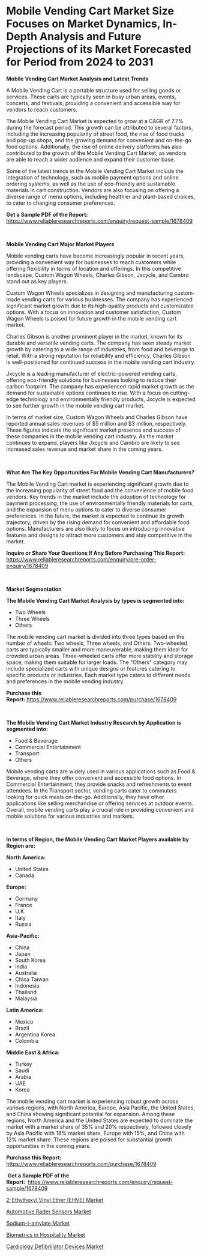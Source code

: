 <p><h1>Mobile Vending Cart Market Size Focuses on Market Dynamics, In-Depth Analysis and Future Projections of its Market Forecasted for Period from 2024 to 2031</h1></p><p><strong>Mobile Vending Cart Market Analysis and Latest Trends</strong></p>
<p><p>A Mobile Vending Cart is a portable structure used for selling goods or services. These carts are typically seen in busy urban areas, events, concerts, and festivals, providing a convenient and accessible way for vendors to reach customers.</p><p>The Mobile Vending Cart Market is expected to grow at a CAGR of 7.7% during the forecast period. This growth can be attributed to several factors, including the increasing popularity of street food, the rise of food trucks and pop-up shops, and the growing demand for convenient and on-the-go food options. Additionally, the rise of online delivery platforms has also contributed to the growth of the Mobile Vending Cart Market, as vendors are able to reach a wider audience and expand their customer base.</p><p>Some of the latest trends in the Mobile Vending Cart Market include the integration of technology, such as mobile payment options and online ordering systems, as well as the use of eco-friendly and sustainable materials in cart construction. Vendors are also focusing on offering a diverse range of menu options, including healthier and plant-based choices, to cater to changing consumer preferences.</p></p>
<p><strong>Get a Sample PDF of the Report:&nbsp;</strong> <a href="https://www.reliableresearchreports.com/enquiry/request-sample/1678409">https://www.reliableresearchreports.com/enquiry/request-sample/1678409</a></p>
<p>&nbsp;</p>
<p><strong>Mobile Vending Cart Major Market Players</strong></p>
<p><p>Mobile vending carts have become increasingly popular in recent years, providing a convenient way for businesses to reach customers while offering flexibility in terms of location and offerings. In this competitive landscape, Custom Wagon Wheels, Charles Gibson, Jxcycle, and Cambro stand out as key players.</p><p>Custom Wagon Wheels specializes in designing and manufacturing custom-made vending carts for various businesses. The company has experienced significant market growth due to its high-quality products and customizable options. With a focus on innovation and customer satisfaction, Custom Wagon Wheels is poised for future growth in the mobile vending cart market.</p><p>Charles Gibson is another prominent player in the market, known for its durable and versatile vending carts. The company has seen steady market growth by catering to a wide range of industries, from food and beverage to retail. With a strong reputation for reliability and efficiency, Charles Gibson is well-positioned for continued success in the mobile vending cart industry.</p><p>Jxcycle is a leading manufacturer of electric-powered vending carts, offering eco-friendly solutions for businesses looking to reduce their carbon footprint. The company has experienced rapid market growth as the demand for sustainable options continues to rise. With a focus on cutting-edge technology and environmentally friendly products, Jxcycle is expected to see further growth in the mobile vending cart market.</p><p>In terms of market size, Custom Wagon Wheels and Charles Gibson have reported annual sales revenues of $5 million and $3 million, respectively. These figures indicate the significant market presence and success of these companies in the mobile vending cart industry. As the market continues to expand, players like Jxcycle and Cambro are likely to see increased sales revenue and market share in the coming years.</p></p>
<p>&nbsp;</p>
<p><strong>What Are The Key Opportunities For Mobile Vending Cart Manufacturers?</strong></p>
<p><p>The Mobile Vending Cart market is experiencing significant growth due to the increasing popularity of street food and the convenience of mobile food vendors. Key trends in the market include the adoption of technology for payment processing, the use of environmentally friendly materials for carts, and the expansion of menu options to cater to diverse consumer preferences. In the future, the market is expected to continue its growth trajectory, driven by the rising demand for convenient and affordable food options. Manufacturers are also likely to focus on introducing innovative features and designs to attract more customers and stay competitive in the market.</p></p>
<p><strong>Inquire or Share Your Questions If Any Before Purchasing This Report:</strong> <a href="https://www.reliableresearchreports.com/enquiry/pre-order-enquiry/1678409">https://www.reliableresearchreports.com/enquiry/pre-order-enquiry/1678409</a></p>
<p>&nbsp;</p>
<p><strong>Market Segmentation</strong></p>
<p><strong>The Mobile Vending Cart Market Analysis by types is segmented into:</strong></p>
<p><ul><li>Two Wheels</li><li>Three Wheels</li><li>Others</li></ul></p>
<p><p>The mobile vending cart market is divided into three types based on the number of wheels: Two wheels, Three wheels, and Others. Two-wheeled carts are typically smaller and more maneuverable, making them ideal for crowded urban areas. Three-wheeled carts offer more stability and storage space, making them suitable for larger loads. The "Others" category may include specialized carts with unique designs or features catering to specific products or industries. Each market type caters to different needs and preferences in the mobile vending industry.</p></p>
<p><strong>Purchase this Report:&nbsp;</strong><a href="https://www.reliableresearchreports.com/purchase/1678409">https://www.reliableresearchreports.com/purchase/1678409</a></p>
<p>&nbsp;</p>
<p><strong>The Mobile Vending Cart Market Industry Research by Application is segmented into:</strong></p>
<p><ul><li>Food & Beverage</li><li>Commercial Entertainment</li><li>Transport</li><li>Others</li></ul></p>
<p><p>Mobile vending carts are widely used in various applications such as Food & Beverage, where they offer convenient and accessible food options. In Commercial Entertainment, they provide snacks and refreshments to event attendees. In the Transport sector, vending carts cater to commuters looking for quick meals on-the-go. Additionally, they have other applications like selling merchandise or offering services at outdoor events. Overall, mobile vending carts play a crucial role in providing convenient and mobile solutions for various industries and markets.</p></p>
<p>&nbsp;</p>
<p><strong>In terms of Region, the Mobile Vending Cart Market Players available by Region are:</strong></p>
<p>
    <p> <strong> North America: </strong>
        <ul>
            <li>United States</li>
            <li>Canada</li>
        </ul>
        </p> 
    <p> <strong> Europe: </strong>
        <ul>
            <li>Germany</li>
            <li>France</li>
            <li>U.K.</li>
            <li>Italy</li>
            <li>Russia</li>
        </ul>
        </p> 
    <p> <strong> Asia-Pacific: </strong>
        <ul>
            <li>China</li>
            <li>Japan</li>
            <li>South Korea</li>
            <li>India</li>
            <li>Australia</li>
            <li>China Taiwan</li>
            <li>Indonesia</li>
            <li>Thailand</li>
            <li>Malaysia</li>
        </ul>
        </p> 
    <p> <strong> Latin America: </strong>
        <ul>
            <li>Mexico</li>
            <li>Brazil</li>
            <li>Argentina Korea</li>
            <li>Colombia</li>
        </ul>
        </p> 
    <p> <strong> Middle East & Africa: </strong>
        <ul>
            <li>Turkey</li>
            <li>Saudi</li>
            <li>Arabia</li>
            <li>UAE</li>
            <li>Korea</li>
        </ul>
    </p>
    </p>
<p><p>The mobile vending cart market is experiencing robust growth across various regions, with North America, Europe, Asia Pacific, the United States, and China showing significant potential for expansion. Among these regions, North America and the United States are expected to dominate the market with a market share of 35% and 20% respectively, followed closely by Asia Pacific with 18% market share, Europe with 15%, and China with 12% market share. These regions are poised for substantial growth opportunities in the coming years.</p></p>
<p><strong>Purchase this Report: </strong><a href="https://www.reliableresearchreports.com/purchase/1678409">https://www.reliableresearchreports.com/purchase/1678409</a></p>
<p>&nbsp;<strong>Get a Sample PDF of the Report:&nbsp;&nbsp;</strong><a href="https://www.reliableresearchreports.com/enquiry/request-sample/1678409">https://www.reliableresearchreports.com/enquiry/request-sample/1678409</a></p>
<p><strong></strong></p>
<p><p><a href="https://github.com/derrinmiltonellis35gcl/Market-Research-Report-List-1/blob/main/2-ethylhexyl-vinyl-ether-ehve-market.md">2-Ethylhexyl Vinyl Ether (EHVE) Market</a></p><p><a href="https://issuu.com/reportprime-2/docs/automotive-rader-sensors-market-size-2030.pptx">Automotive Rader Sensors Market</a></p><p><a href="https://github.com/khansimonweber1lqujlwoz15d/Market-Research-Report-List-1/blob/main/sodium-t-amylate-market.md">Sodium-t-amylate Market</a></p><p><a href="https://medium.com/@gabriellemcgrath66/biometrics-in-hospitality-market-analysis-and-sze-forecasted-for-period-from-2024-to-2031-875ccdca9b4c">Biometrics in Hospitality Market</a></p><p><a href="https://issuu.com/reportprime-2/docs/cardiology-defibrillator-devices-market-size-2030.">Cardiology Defibrillator Devices Market</a></p></p>